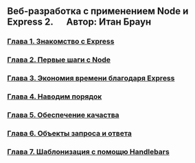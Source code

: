 ## Веб-разработка с применением Node и Express 2. &emsp; Автор: Итан Браун

### [Глава 1. Знакомство с Express](https://github.com/Pavel-Ch-L/Node-and-Express-2e/tree/master/ch01)
### [Глава 2. Первые шаги с Node](https://github.com/Pavel-Ch-L/Node-and-Express-2e/tree/master/ch02)
### [Глава 3. Экономия времени благодаря Express](https://github.com/Pavel-Ch-L/Node-and-Express-2e/tree/master/ch03)
### [Глава 4. Наводим порядок](https://github.com/Pavel-Ch-L/Node-and-Express-2e/tree/master/ch04)
### [Глава 5. Обеспечение качаства](https://github.com/Pavel-Ch-L/Node-and-Express-2e/tree/master/ch05)
### [Глава 6. Объекты запроса и ответа](https://github.com/Pavel-Ch-L/Node-and-Express-2e/tree/master/ch06)
### [Глава 7. Шаблонизация с помощю Handlebars](https://github.com/Pavel-Ch-L/Node-and-Express-2e/tree/master/ch07)